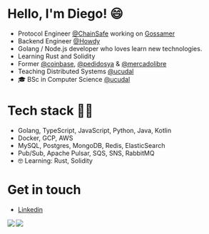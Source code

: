 # Hello, I'm Diego! 😄
- Protocol Engineer [@ChainSafe](https://github.com/ChainSafe) working on [Gossamer](https://github.com/ChainSafe/gossamer)
- Backend Engineer [@Howdy](https://github.com/austin-software)
- Golang / Node.js developer who loves learn new technologies.
- Learning Rust and Solidity
- Former [@coinbase](https://github.com/coinbase), [@pedidosya](https://github.com/pedidosya) & [@mercadolibre](https://github.com/mercadolibre)
- Teaching Distributed Systems [@ucudal](https://github.com/ucudal)
- 🎓 BSc in Computer Science [@ucudal](https://github.com/ucudal)

# Tech stack 👨‍💻
- Golang, TypeScript, JavaScript, Python, Java, Kotlin
- Docker, GCP, AWS
- MySQL, Postgres, MongoDB, Redis, ElasticSearch
- Pub/Sub, Apache Pulsar, SQS, SNS, RabbitMQ
- 🤓 Learning: Rust, Solidity

# Get in touch
- [Linkedin](https://www.linkedin.com/in/dimartiro/)

<a href="https://github.com/dimartiro"> 
  <img align="left" src="https://github-readme-stats.vercel.app/api?username=dimartiro&show_icons=true&count_private=true&theme=tokyonight&hide_border=true&include_all_commits=true"/> 
   <img align="left" src="https://github-readme-stats.vercel.app/api/top-langs/?username=dimartiro&hide_border=true&langs_count=3&theme=tokyonight"/>
</a>
